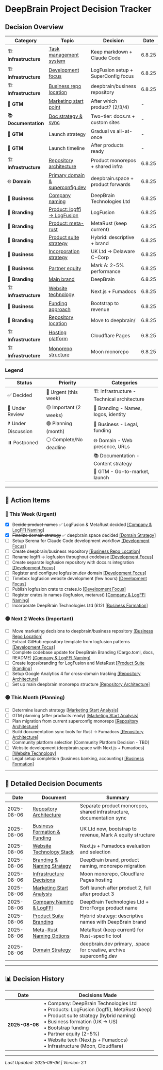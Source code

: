 # DeepBrain Project Decision Tracker

## Decision Overview

| Category             | Topic                                                                                                        | Decision                            | Date   | Priority | Status |
| -------------------- | ------------------------------------------------------------------------------------------------------------ | ----------------------------------- | ------ | -------- | ------ |
| 🏗️ **Infrastructure** | [Task management system](decisions/2025-08-06-task-management-system.md)                                     | Keep markdown + Claude Code         | 6.8.25 | 🔴       | ✅     |
| 🏗️ **Infrastructure** | [Development focus](decisions/2025-08-06-development-focus.md)                                               | LogFusion setup + SuperConfig focus | 6.8.25 | 🔴       | ✅     |
| 🏗️ **Infrastructure** | [Business repo location](decisions/2025-08-06-business-repo-location.md)                                     | deepbrain/business repository       | 6.8.25 | 🔴       | ✅     |
| 🚀 **GTM**           | [Marketing start point](decisions/2025-08-06-marketing-start-analysis.md)                                    | After which product? (2/3/4)        | -      | 🟡       | ❓     |
| 📚 **Documentation** | [Doc strategy & sync](decisions/2025-08-06-repository-architecture.md#documentation-strategy)                | Two-tier: docs.rs + custom sites    | -      | 🟡       | ❓     |
| 🚀 **GTM**           | Launch strategy                                                                                              | Gradual vs all-at-once              | -      | 🟡       | ❓     |
| 🚀 **GTM**           | Launch timeline                                                                                              | After products ready                | -      | 🟢       | ⏸️      |
| 🏗️ **Infrastructure** | [Repository architecture](decisions/2025-08-06-repository-architecture.md)                                   | Product monorepos + shared infra    | 6.8.25 | 🔴       | ✅     |
| 🌐 **Domain**        | [Primary domain & superconfig.dev](decisions/2025-08-06-domain-strategy.md)                                  | deepbrain.space + product forwards  | 6.8.25 | 🔴       | ✅     |
| 💼 **Business**      | [Company naming](decisions/2025-08-06-company-logffi-naming.md)                                              | DeepBrain Technologies Ltd          | 6.8.25 | 🔴       | ✅     |
| 🎨 **Branding**      | [Product: logffi → LogFusion](decisions/2025-08-06-company-logffi-naming.md#part-2-logffi-alternative-names) | LogFusion                           | 6.8.25 | 🔴       | ✅     |
| 🎨 **Branding**      | [Product: meta-rust](decisions/2025-08-06-metarust-naming.md)                                                | MetaRust (keep current)             | 6.8.25 | 🔴       | ✅     |
| 🎨 **Branding**      | [Product suite strategy](decisions/2025-08-06-product-suite-branding.md)                                     | Hybrid: descriptive + brand         | 6.8.25 | 🔴       | ✅     |
| 💼 **Business**      | [Incorporation strategy](decisions/2025-08-06-business-formation.md)                                         | UK Ltd → Delaware C-Corp            | 6.8.25 | 🔴       | ✅     |
| 💼 **Business**      | [Partner equity](decisions/2025-08-06-business-formation.md#partner-equity-structure-mark-a)                 | Mark A: 2-5% performance            | 6.8.25 | 🔴       | ✅     |
| 🎨 **Branding**      | [Main brand](decisions/2025-08-06-branding-strategy.md)                                                      | DeepBrain                           | 6.8.25 | 🔴       | ✅     |
| 🏗️ **Infrastructure** | [Website technology](decisions/2025-08-06-website-technology.md)                                             | Next.js + Fumadocs                  | 6.8.25 | 🔴       | ✅     |
| 💼 **Business**      | [Funding approach](decisions/2025-08-06-business-formation.md#funding-strategy-decision)                     | Bootstrap to revenue                | 6.8.25 | 🟡       | ✅     |
| 🎨 **Branding**      | [Repository location](decisions/2025-08-06-branding-strategy.md#monorepo-migration-decision)                 | Move to deepbrain/                  | 6.8.25 | 🟡       | ✅     |
| 🏗️ **Infrastructure** | [Hosting platform](decisions/2025-08-06-infrastructure.md#hosting)                                           | Cloudflare Pages                    | 6.8.25 | 🟡       | ✅     |
| 🏗️ **Infrastructure** | [Monorepo structure](decisions/2025-08-06-infrastructure.md#monorepo)                                        | Moon monorepo                       | 6.8.25 | 🟢       | ✅     |

### Legend

| **Status**          | **Priority**            | **Categories**                            |
| ------------------- | ----------------------- | ----------------------------------------- |
| ✅ Decided          | 🔴 Urgent (this week)   | 🏗️ Infrastructure - Technical architecture |
| 🔄 Under Review     | 🟡 Important (2 weeks)  | 🎨 Branding - Names, logos, identity      |
| ❓ Under Discussion | 🟢 Planning (month)     | 💼 Business - Legal, funding              |
| ⏸️ Postponed         | ⚪ Complete/No deadline | 🌐 Domain - Web presence, URLs            |
|                     |                         | 📚 Documentation - Content strategy       |
|                     |                         | 🚀 GTM - Go-to-market, launch             |

---

## 🎯 Action Items

### 🔴 This Week (Urgent)

- [x] ~~Decide product names~~ ✅ LogFusion & MetaRust decided [[Company & LogFFI Naming]](decisions/2025-08-06-company-logffi-naming.md)
- [x] ~~Finalize domain strategy~~ ✅ deepbrain.space decided [[Domain Strategy]](decisions/2025-08-06-domain-strategy.md)
- [ ] Setup Serena for Claude Code development workflow [[Development Focus]](decisions/2025-08-06-development-focus.md)
- [ ] Create deepbrain/business repository [[Business Repo Location]](decisions/2025-08-06-business-repo-location.md)
- [ ] Rename logffi → logfusion throughout codebase [[Development Focus]](decisions/2025-08-06-development-focus.md)
- [ ] Create separate logfusion repository with docs.rs integration [[Development Focus]](decisions/2025-08-06-development-focus.md)
- [ ] Register and configure logfusion.dev domain [[Development Focus]](decisions/2025-08-06-development-focus.md)
- [ ] Timebox logfusion website development (few hours) [[Development Focus]](decisions/2025-08-06-development-focus.md)
- [ ] Publish logfusion crate to crates.io [[Development Focus]](decisions/2025-08-06-development-focus.md)
- [ ] Register crates.io names (logfusion, metarust) [[Company & LogFFI Naming]](decisions/2025-08-06-company-logffi-naming.md)
- [ ] Incorporate DeepBrain Technologies Ltd (£12) [[Business Formation]](decisions/2025-08-06-business-formation.md)

### 🟡 Next 2 Weeks (Important)

- [ ] Move marketing decisions to deepbrain/business repository [[Business Repo Location]](decisions/2025-08-06-business-repo-location.md)
- [ ] Extract GitHub repository template from logfusion patterns [[Development Focus]](decisions/2025-08-06-development-focus.md)
- [ ] Complete codebase update for DeepBrain Branding (Cargo.toml, docs, README) [[Company & LogFFI Naming]](decisions/2025-08-06-company-logffi-naming.md)
- [ ] Create logos/branding for LogFusion and MetaRust [[Product Suite Branding]](decisions/2025-08-06-product-suite-branding.md)
- [ ] Setup Google Analytics 4 for cross-domain tracking [[Repository Architecture]](decisions/2025-08-06-repository-architecture.md)
- [ ] Set up main deepbrain monorepo structure [[Repository Architecture]](decisions/2025-08-06-repository-architecture.md)

### 🟢 This Month (Planning)

- [ ] Determine launch strategy [[Marketing Start Analysis]](decisions/2025-08-06-marketing-start-analysis.md)
- [ ] GTM planning (after products ready) [[Marketing Start Analysis]](decisions/2025-08-06-marketing-start-analysis.md)
- [ ] Plan migration from current superconfig monorepo [[Repository Architecture]](decisions/2025-08-06-repository-architecture.md)
- [ ] Build documentation sync tools for Rust → Fumadocs [[Repository Architecture]](decisions/2025-08-06-repository-architecture.md)
- [ ] Community platform selection [Community Platform Decision - TBD]
- [ ] Website development (deepbrain.space with Next.js + Fumadocs) [[Website Technology]](decisions/2025-08-06-website-technology.md)
- [ ] Legal setup completion (business banking, accounting) [[Business Formation]](decisions/2025-08-06-business-formation.md)

---

## 📁 Detailed Decision Documents

| Date       | Document                                                                     | Summary                                                               |
| ---------- | ---------------------------------------------------------------------------- | --------------------------------------------------------------------- |
| 2025-08-06 | [Repository Architecture](decisions/2025-08-06-repository-architecture.md)   | Separate product monorepos, shared infrastructure, documentation sync |
| 2025-08-06 | [Business Formation & Funding](decisions/2025-08-06-business-formation.md)   | UK Ltd now, bootstrap to revenue, Mark A equity structure             |
| 2025-08-06 | [Website Technology Stack](decisions/2025-08-06-website-technology.md)       | Next.js + Fumadocs evaluation and selection                           |
| 2025-08-06 | [Branding & Naming Strategy](decisions/2025-08-06-branding-strategy.md)      | DeepBrain brand, product naming, monorepo migration                   |
| 2025-08-06 | [Infrastructure Decisions](decisions/2025-08-06-infrastructure.md)           | Moon monorepo, Cloudflare Pages hosting                               |
| 2025-08-06 | [Marketing Start Analysis](decisions/2025-08-06-marketing-start-analysis.md) | Soft launch after product 2, full after product 3                     |
| 2025-08-06 | [Company Naming & LogFFI](decisions/2025-08-06-company-logffi-naming.md)     | DeepBrain Technologies Ltd + ErrorForge product name                  |
| 2025-08-06 | [Product Suite Branding](decisions/2025-08-06-product-suite-branding.md)     | Hybrid strategy: descriptive names with DeepBrain brand               |
| 2025-08-06 | [Meta-Rust Naming Options](decisions/2025-08-06-metarust-naming.md)          | MetaRust (keep current) for Rust-specific tool                        |
| 2025-08-06 | [Domain Strategy](decisions/2025-08-06-domain-strategy.md)                   | deepbrain.dev primary, .space for creative, archive superconfig.dev   |

---

## 📊 Decision History

| Date           | Decisions Made                                                                                                                                                                                                                                                                                         |
| -------------- | ------------------------------------------------------------------------------------------------------------------------------------------------------------------------------------------------------------------------------------------------------------------------------------------------------ |
| **2025-08-06** | • Company: DeepBrain Technologies Ltd<br>• Products: LogFusion (logffi), MetaRust (keep)<br>• Product suite strategy (hybrid naming)<br>• Business formation (UK → US)<br>• Bootstrap funding<br>• Partner equity (2-5%)<br>• Website tech (Next.js + Fumadocs)<br>• Infrastructure (Moon, Cloudflare) |

---

_Last Updated: 2025-08-06 | Version: 2.1_

